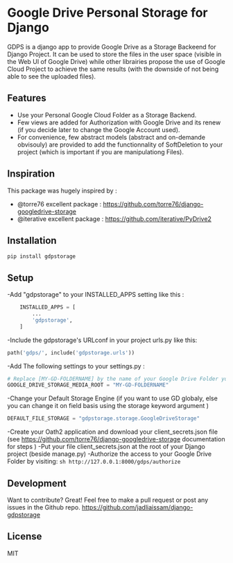 # Google Drive Personal Storage for Django
GDPS is a django app to provide Google Drive as a Storage Backeend for Django Project.
It can be used to store the files in the user space (visible in the Web UI of Google Drive) while other librairies propose the use of Google Cloud Project to achieve the same results (with the downside of not being able to see the uploaded files).

## Features
- Use your Personal Google Cloud Folder as a Storage Backend.
- Few views are added for Authorization with Google Drive and its renew (if you decide later to change the Google Account used).
- For convenience, few abstract models (abstract and on-demande obvisouly)  are provided to add the functionnality of SoftDeletion to your project (which is important if you are manipulationg Files).

## Inspiration
This package was hugely inspired by :
- @torre76 excellent package : https://github.com/torre76/django-googledrive-storage
- @iterative excellent package : https://github.com/iterative/PyDrive2

## Installation
    pip install gdpstorage

## Setup
-Add "gdpstorage" to your INSTALLED_APPS setting like this :
```py
    INSTALLED_APPS = [
        ...
        'gdpstorage',
    ]
```
-Include the gdpstorage's URLconf in your project urls.py like this:
```py
path('gdps/', include('gdpstorage.urls'))
```
-Add The following settings to your settings.py :
```py
# Replace [MY-GD-FOLDERNAME] by the name of your Google Drive Folder you wish to use as root Media folder.
GOOGLE_DRIVE_STORAGE_MEDIA_ROOT = "MY-GD-FOLDERNAME"
```
-Change your Default Storage Engine (if you want to use GD globaly, else you can change it on field basis using the storage keyword argument )
```py
DEFAULT_FILE_STORAGE = "gdpstorage.storage.GoogleDriveStorage"
```
-Create your Oath2 application and download your client_secrets.json file (see https://github.com/torre76/django-googledrive-storage documentation for steps )
-Put your file client_secrets.json at the root of your Django project (beside manage.py)
-Authorize the access to your Google Drive Folder by visiting:
    ```sh
    http://127.0.0.1:8000/gdps/authorize
    ```
## Development

Want to contribute? Great!
Feel free to make a pull request or post any issues in the Github repo.
https://github.com/jadliaissam/django-gdpstorage

## License

MIT
